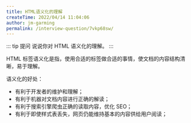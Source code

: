```yaml
---
title: HTML语义化的理解
createTime: 2022/04/14 11:04:06
author: jm-garming
permalink: /interview-question/7vkp68sw/
---
```


::: tip 提问
说说你对 HTML 语义化的理解。
:::

HTML 标签语义化是指，使用合适的标签做合适的事情，使文档的内容结构清晰，易于理解。

语义化的好处：

- 有利于开发者的维护和理解；
- 有利于机器对文档内容进行正确的解读；
- 有利于搜索引擎爬虫正确的读取内容，优化 SEO；
- 有利于即使样式表丢失，网页仍能维持基本的内容供给用户阅读；

